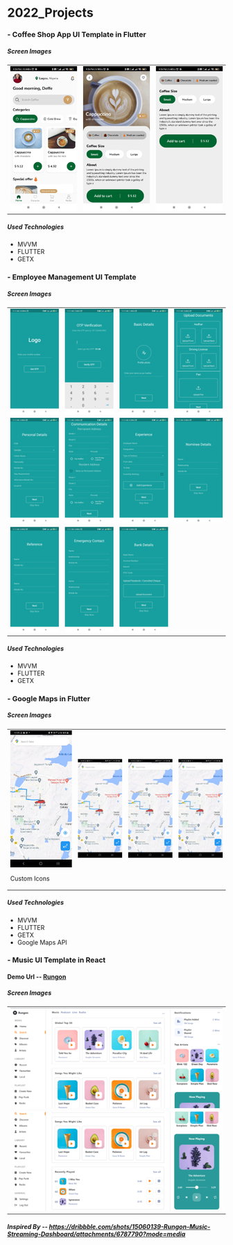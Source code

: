 <h1>2022_Projects</h1> 
<h3>- Coffee Shop App UI Template in Flutter</h3>
<h5>Screen Images</h5>
  <table>
  <tr>
  <td>
  <img src="https://github.com/defetron27/2022_Projects/blob/main/Flutter/Coffee_Shop/Screenshot_2022-05-03-21-54-07-403_com.example.ui_desings.jpg" />
  </td>
  <td>
  <img src="https://github.com/defetron27/2022_Projects/blob/main/Flutter/Coffee_Shop/Screenshot_2022-05-03-21-54-15-589_com.example.ui_desings.jpg" />
  </td>
  <td>
  <img src="https://github.com/defetron27/2022_Projects/blob/main/Flutter/Coffee_Shop/Screenshot_2022-05-03-21-54-23-073_com.example.ui_desings.jpg" />
  </td>
  </tr>
</table>
<h5>Used Technologies</h5>
<ul>
  <li>MVVM</li>
  <li>FLUTTER</li>
  <li>GETX</li>
</ul>
<h3>- Employee Management UI Template</h3>
<h5>Screen Images</h5>
  <table>
  <tr>
  <td>
  <img src="https://github.com/defetron27/2022_Projects/blob/main/Flutter/Employee_Management_Template/emp_1.jpg" />
  </td>
  <td>
  <img src="https://github.com/defetron27/2022_Projects/blob/main/Flutter/Employee_Management_Template/emp_2.jpg" />
  </td>
   <td>
  <img src="https://github.com/defetron27/2022_Projects/blob/main/Flutter/Employee_Management_Template/emp_3.jpg" />
  </td>
    <td>
  <img src="https://github.com/defetron27/2022_Projects/blob/main/Flutter/Employee_Management_Template/emp_4.jpg" />
  </td>
  </tr>
    <tr>
   <td>
  <img src="https://github.com/defetron27/2022_Projects/blob/main/Flutter/Employee_Management_Template/emp_5.jpg" />
  </td>
    <td>
  <img src="https://github.com/defetron27/2022_Projects/blob/main/Flutter/Employee_Management_Template/emp_6.jpg" />
  </td>
    <td>
  <img src="https://github.com/defetron27/2022_Projects/blob/main/Flutter/Employee_Management_Template/emp_7.jpg" />
  </td>
    <td>
  <img src="https://github.com/defetron27/2022_Projects/blob/main/Flutter/Employee_Management_Template/emp_8.jpg" />
  </td>
  </tr>
  <tr>
  <td>
  <img src="https://github.com/defetron27/2022_Projects/blob/main/Flutter/Employee_Management_Template/emp_9.jpg" />
  </td>
    <td>
  <img src="https://github.com/defetron27/2022_Projects/blob/main/Flutter/Employee_Management_Template/emp_10.jpg" />
  </td>
    <td>
  <img src="https://github.com/defetron27/2022_Projects/blob/main/Flutter/Employee_Management_Template/emp_11.jpg" />
  </td>
  </tr>
</table>
<h5>Used Technologies</h5>
<ul>
  <li>MVVM</li>
  <li>FLUTTER</li>
  <li>GETX</li>
</ul>
<h3>- Google Maps in Flutter</h3>
<h5>Screen Images</h5>
  <table>
  <tr>
  <td>
  <img src="https://github.com/defetron27/2022_Projects/blob/main/Flutter/Custom_Google_Maps/1.jpg" /><br><p>Custom Icons</p>
  </td>
  <td>
  <img src="https://github.com/defetron27/2022_Projects/blob/main/Flutter/Custom_Google_Maps/1.jpg" />
  </td>
   <td>
  <img src="https://github.com/defetron27/2022_Projects/blob/main/Flutter/Custom_Google_Maps/1.jpg" />
  </td>
    <td>
  <img src="https://github.com/defetron27/2022_Projects/blob/main/Flutter/Custom_Google_Maps/1.jpg" />
  </td>
  </tr>
  
</table>
<h5>Used Technologies</h5>
<ul>
  <li>MVVM</li>
  <li>FLUTTER</li>
  <li>GETX</li>
  <li>Google Maps API</li>
</ul>
<h3>- Music UI Template in React</h3>
<h4>Demo Url -- <a href="https://dummyapi-e962f.web.app/">Rungon</a></h4>
<h5>Screen Images</h5>
  <table>
  <tr>
  <td>
  <img src="https://github.com/defetron27/2022_Projects/blob/main/React/Rungon/1.png" />
  </td>
  </tr>
  <tr>
  <td>
  <img src="https://github.com/defetron27/2022_Projects/blob/main/React/Rungon/2.png" />
  </td>
  </tr>
</table>
<h5>Inspired By -- <a href="https://dribbble.com/shots/15060139-Rungon-Music-Streaming-Dashboard/attachments/6787790?mode=media">https://dribbble.com/shots/15060139-Rungon-Music-Streaming-Dashboard/attachments/6787790?mode=media<a></h5>
